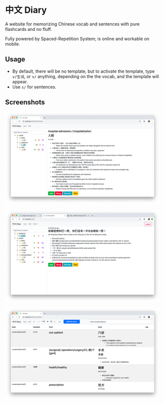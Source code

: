 # 中文 Diary

A website for memorizing Chinese vocab and sentences with pure flashcards and no fluff.

Fully powered by Spaced-Repetition System; is online and workable on mobile.

## Usage

- By default, there will be no template, but to activate the template, type `v/生词`, or `v/` anything, depending on the the vocab, and the template will appear.
- Use `s/` for sentences.

## Screenshots

![](/public/img/quiz.png)

![](/public/img/quiz-sentence.png)

![](/public/img/editor.png)
